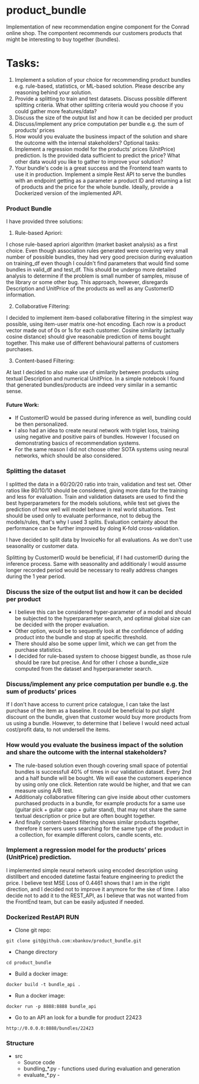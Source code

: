 # product_bundle

Implementation of new recommendation engine component for the Conrad online shop.
The compontent recommends our customers products that might be interesting to buy together (bundles).

# Tasks:

1. Implement a solution of your choice for recommending product bundles e.g.
   rule-based, statistics, or ML-based solution. Please describe any reasoning behind
   your solution.
2. Provide a splitting to train and test datasets. Discuss possible different splitting
   criteria. What other splitting criteria would you choose if you could gather more
   features/data?
3. Discuss the size of the output list and how it can be decided per product
4. Discuss/implement any price computation per bundle e.g. the sum of products’
   prices
5. How would you evaluate the business impact of the solution and share the outcome
   with the internal stakeholders?
   Optional tasks:
6. Implement a regression model for the products’ prices (UnitPrice) prediction. Is the
   provided data sufficient to predict the price? What other data would you like to gather
   to improve your solution?
7. Your bundle's code is a great success and the Frontend team wants to use it in
   production. Implement a simple Rest API to serve the bundles with an endpoint
   getting as a parameter a product ID and returning a list of products and the price for
   the whole bundle. Ideally, provide a Dockerized version of the implemented API.

### Product Bundle

I have provided three solutions:

1. Rule-based Apriori:

I chose rule-based apriori algorithm (market basket analysis) as a first choice. Even though association rules generated were covering very small number of possible bundles, they had very good precision during evaluation on training_df even though I couldn't find parameters that would find some bundles in valid_df and test_df. This should be undergo more detailed analysis to determine if the problem is small number of samples, misuse of the library or some other bug. This approach, however, disregards Description and UnitPrice of the products as well as any CustomerID information.

2. Collaborative Filtering:

I decided to implement item-based collaborative filtering in the simplest way possible, using item-user matrix one-hot encoding. Each row is a product vector made out of 0s or 1s for each customer. Cosine similarity (actually cosine distance) should give reasonable prediction of items bought together. This make use of different behavioural patterns of customers purchases.

3. Content-based Filtering:

At last I decided to also make use of similarity between products using textual Description and numerical UnitPrice. In a simple notebook I found that generated bundles/products are indeed very similar in a semantic sense.

#### Future Work:

- If CustomerID would be passed during inference as well, bundling could be then personalized.
- I also had an idea to create neural network with triplet loss, training using negative and positive pairs of bundles. However I focused on demonstrating basics of recommendation systems.
- For the same reason I did not choose other SOTA systems using neural networks, which should be also considered.

### Splitting the dataset

I splitted the data in a 60/20/20 ratio into train, validation and test set. Other ratios like 80/10/10 should be considered, giving more data for the training and less for evaluation. Train and validation datasets are used to find the best hyperparameters for the models solutions, while test set gives the prediction of how well will model behave in real world situations. Test should be used only to evaluate performance, not to debug the models/rules, that's why I used 3 splits. Evaluation certainty about the performance can be further improved by doing K-fold cross-validation.

I have decided to split data by InvoiceNo for all evaluations. As we don't use seasonality or customer data.

Splitting by CustomerID would be beneficial, if I had customerID during the inference process. Same with seasonality and additionaly I would assume longer recorded period would be necessary to really address changes during the 1 year period.

### Discuss the size of the output list and how it can be decided per product

- I believe this can be considered hyper-parameter of a model and should be subjected to the hyperparameter search, and optimal global size can be decided with the proper evaluation.
- Other option, would be to sequently look at the confidence of adding product into the bundle and stop at specific threshold.
- There should also be some upper limit, which we can get from the purchase statistics.
- I decided for rule-based system to choose biggest bundle, as those rule should be rare but precise. And for other I chose a bundle_size computed from the dataset and hyperparameter search.

### Discuss/implement any price computation per bundle e.g. the sum of products’ prices

If I don't have access to current price catalogue, I can take the last purchase of the item as a baseline. It could be beneficial to put slight discount on the bundle, given that customer would buy more products from us using a bundle. However, to determine that I believe I would need actual cost/profit data, to not undersell the items.

### How would you evaluate the business impact of the solution and share the outcome with the internal stakeholders?

- The rule-based solution even though covering small space of potential bundles is successfull 40% of times in our validation dataset. Every 2nd and a half bundle will be bought. We will ease the customers experience by using only one click. Retention rate would be higher, and that we can measure using A/B test.
- Additionaly collaborative filtering can give inside about other customers purchased products in a bundle, for example products for a same use (guitar pick + guitar capo + guitar stand), that may not share the same textual description or price but are often bought together.
- And finally content-based filtering shows similar products together, therefore it servers users searching for the same type of the product in a collection, for example different colors, candle scents, etc.

### Implement a regression model for the products’ prices (UnitPrice) prediction.

I implemented simple neural network using encoded description using distillbert and encoded datetime fastai feature engineering to predict the price. I believe test MSE Loss of 0.4461 shows that I am in the right direction, and I decided not to improve it anymore for the ske of time. I also decide not to add it to the REST_API, as I believe that was not wanted from the FrontEnd team, but can be easily adjusted if needed.

### Dockerized RestAPI RUN

- Clone git repo:

`git clone git@github.com:xbankov/product_bundle.git`

- Change directory

`cd product_bundle`

- Build a docker image:

`docker build -t bundle_api .`

- Run a docker image:

`docker run -p 8888:8888 bundle_api`

- Go to an API an look for a bundle for product 22423

`http://0.0.0.0:8888/bundles/22423`

### Structure

- src
  - Source code
  - bundling_*.py - functions used during evaluation and generation
  - evaluate_*.py - 
